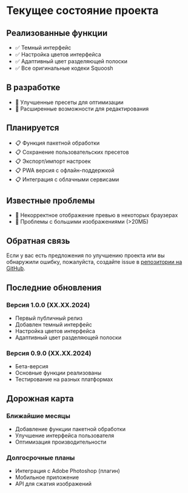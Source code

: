 # Текущее состояние проекта

## Реализованные функции

- ✅ Темный интерфейс
- ✅ Настройка цветов интерфейса
- ✅ Адаптивный цвет разделяющей полоски
- ✅ Все оригинальные кодеки Squoosh

## В разработке

- 🔄 Улучшенные пресеты для оптимизации
- 🔄 Расширенные возможности для редактирования

## Планируется

- 📋 Функция пакетной обработки
- 📋 Сохранение пользовательских пресетов
- 📋 Экспорт/импорт настроек
- 📋 PWA версия с офлайн-поддержкой
- 📋 Интеграция с облачными сервисами

## Известные проблемы

- 🐛 Некорректное отображение превью в некоторых браузерах
- 🐛 Проблемы с большими изображениями (>20МБ)

## Обратная связь

Если у вас есть предложения по улучшению проекта или вы обнаружили ошибку, пожалуйста, создайте issue в [репозитории на GitHub](https://github.com/Sparki1337/Midnight-squoosh-fork/issues).

## Последние обновления

### Версия 1.0.0 (XX.XX.2024)
- Первый публичный релиз
- Добавлен темный интерфейс
- Настройка цветов интерфейса
- Адаптивный цвет разделяющей полоски

### Версия 0.9.0 (XX.XX.2024)
- Бета-версия
- Основные функции реализованы
- Тестирование на разных платформах

## Дорожная карта

### Ближайшие месяцы
- Добавление функции пакетной обработки
- Улучшение интерфейса пользователя
- Оптимизация производительности

### Долгосрочные планы
- Интеграция с Adobe Photoshop (плагин)
- Мобильное приложение
- API для сжатия изображений 